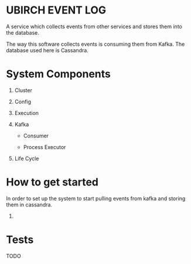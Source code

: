 # UBIRCH EVENT LOG
A service which collects events from other services and stores them into the database.

The way this software collects events is consuming them from Kafka. The database used here is Cassandra.

# System Components

1. Cluster
2. Config
3. Execution
4. Kafka

    * Consumer

    * Process Executor

5. Life Cycle

# How to get started

In order to set up the system to start pulling events from kafka and storing them
in cassandra.

1.

# Tests

TODO

